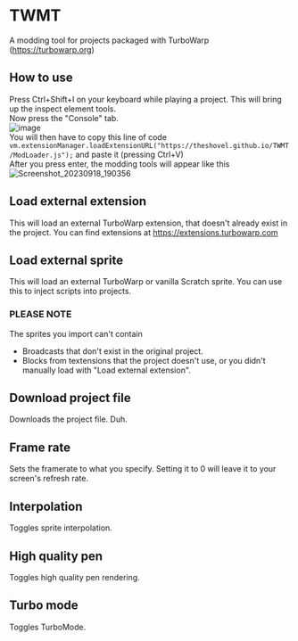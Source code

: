 # TWMT
A modding tool for projects packaged with TurboWarp (https://turbowarp.org)

## How to use
Press Ctrl+Shift+I on your keyboard while playing a project. This will bring up the inspect element tools.  
Now press the "Console" tab.  
![image](https://github.com/TheShovel/TWMT/assets/68913917/63a30f17-dffc-4621-a293-ddf2a2e1b9a4)  
You will then have to copy this line of code ```vm.extensionManager.loadExtensionURL("https://theshovel.github.io/TWMT/ModLoader.js");``` and paste it (pressing Ctrl+V)  
After you press enter, the modding tools will appear like this  
![Screenshot_20230918_190356](https://github.com/TheShovel/TWMT/assets/68913917/fc1ccbeb-7717-44e5-8f98-f3f601b9d85a)
## Load external extension
This will load an external TurboWarp extension, that doesn't already exist in the project. You can find extensions at https://extensions.turbowarp.com
## Load external sprite
This will load an external TurboWarp or vanilla Scratch sprite. You can use this to inject scripts into projects.
### PLEASE NOTE
The sprites you import can't contain
- Broadcasts that don't exist in the original project.
- Blocks from textensions that the project doesn't use, or you didn't manually load with "Load external extension".
## Download project file
Downloads the project file. Duh.
## Frame rate
Sets the framerate to what you specify. Setting it to 0 will leave it to your screen's refresh rate.
## Interpolation
Toggles sprite interpolation.
## High quality pen
Toggles high quality pen rendering.
## Turbo mode
Toggles TurboMode.
